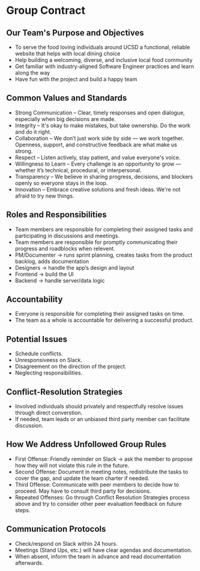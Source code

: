 # Group Contract

## Our Team's Purpose and Objectives
- To serve the food loving individuals around UCSD a functional, reliable website that helps with local dining choice
- Help building a welcoming, diverse, and inclusive local food community
- Get familiar with industry-aligned Software Engineer practices and learn along the way
- Have fun with the project and build a happy team

## Common Values and Standards
- Strong Communication – Clear, timely responses and open dialogue, especially when big decisions are made.
- Integrity – It's okay to make mistakes, but take ownership. Do the work and do it right.
- Collaboration – We don’t just work side by side — we work together. Openness, support, and constructive feedback are what make us strong.
- Respect – Listen actively, stay patient, and value everyone's voice.
- Willingness to Learn – Every challenge is an opportunity to grow — whether it’s technical, procedural, or interpersonal.
- Transparency – We believe in sharing progress, decisions, and blockers openly so everyone stays in the loop.
- Innovation – Embrace creative solutions and fresh ideas. We're not afraid to try new things.

## Roles and Responsibilities
- Team members are responsible for completing their assigned tasks and participating in discussions and meetings.
- Team members are responsible for promptly communicating their progress and roadblocks when relevent.
- PM/Documenter → runs sprint planning, creates tasks from the product backlog, adds documentation
- Designers → handle the app’s design and layout
- Frontend → build the UI
- Backend → handle server/data logic

## Accountability
- Everyone is responsible for completing their assigned tasks on time.
- The team as a whole is accountable for delivering a successful product. 

## Potential Issues
- Schedule conflicts.
- Unresponsiveess on Slack.
- Disagreement on the direction of the project.
- Neglecting responsibilities.

## Conflict-Resolution Strategies
- Involved individuals should privately and respectfully resolve issues through direct converstion.
- If needed, team leads or an unbiased third party member can facilitate discussion.

## How We Address Unfollowed Group Rules
- First Offense: Friendly reminder on Slack -> ask the member to propose how they will not violate this rule in the future.
- Second Offense: Document in meeting notes, redistribute the tasks to cover the gap, and update the team charter if needed.
- Third Offense: Communicate with peer members to decide how to proceed. May have to consult third party for decisions.
- Repeated Offenses: Go through Conflict Resolution Strategies process above and try to consider other peer evaluation feedback on future steps.

## Communication Protocols
- Check/respond on Slack within 24 hours.
- Meetings (Stand Ups, etc.) will have clear agendas and documentation.
- When absent, inform the team in advance and read documentation afterwards.

